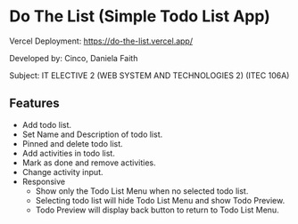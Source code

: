 # Do The List (Simple Todo List App)

Vercel Deployment: https://do-the-list.vercel.app/

Developed by: Cinco, Daniela Faith

Subject: IT ELECTIVE 2 (WEB SYSTEM AND TECHNOLOGIES 2) (ITEC 106A)

## Features

- Add todo list.
- Set Name and Description of todo list.
- Pinned and delete todo list.
- Add activities in todo list.
- Mark as done and remove activities.
- Change activity input.
- Responsive
  - Show only the Todo List Menu when no selected todo list.
  - Selecting todo list will hide Todo List Menu and show Todo Preview.
  - Todo Preview will display back button to return to Todo List Menu.
